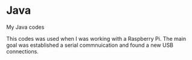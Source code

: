 # Java
My Java codes

This codes was used when I was working with a Raspberry Pi. The main goal was established a serial commnuication and found a new USB connections.
